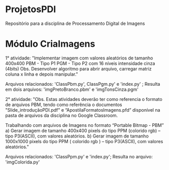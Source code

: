 # ProjetosPDI
Repositório para a disciplina de Processamento Digital de Imagens

# Módulo CriaImagens

1° atividade:
"Implementar imagem com valores aleatórios de tamanho 400x400
PBM - Tipo P1
PGM - Tipo P2 com 16 níveis intensidade cinza (4bits)
Obs. Desenvolver algoritmo para abrir arquivo, carregar matriz coluna x linha e depois manipular."

Arquivos relacionados: 'ClassPbm.py', ClassPgm.py' e 'index.py' ;
Resulta em dois arquivos: 'imgPretoBranco.pbm' e 'imgTonsCinza.pgm'

2° atividade:
"Obs. Estas atividades deverão ter como referencia o formato de arquivos PBM, tendo como referência o documentos "Slide_introduçãoPDI.pdf" e “ApostilaFormatosImagens.pfd” disponível na pasta de arquivos da disciplina no Google Classroom.

Trabalhando com arquivos de Imagens no formato “Portable Bitmap - PBM”
a) Gerar imagem de tamanho 400x400 pixels do tipo PPM (colorido rgb) – tipo P3(ASCII), com valores aleatórios.
b) Gerar imagem de tamanho 1000x1000 pixels do tipo PPM ( colorido rgb  ) – tipo P3(ASCII), com valores aleatórios."

Arquivos relacionados: 'ClassPpm.py' e 'index.py';
Resulta no arquivo: 'imgColorida.py'
